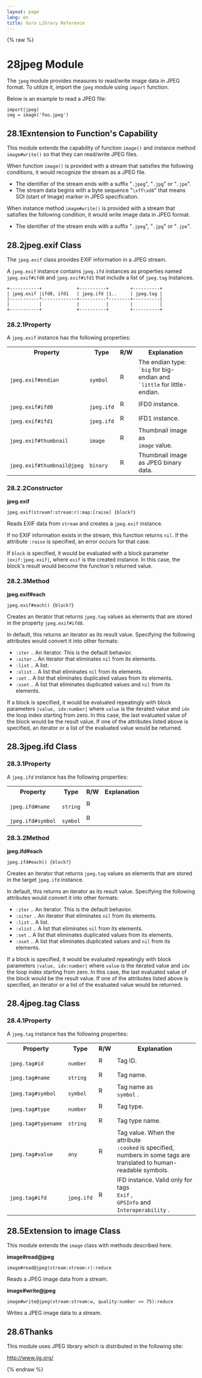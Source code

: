 ```yaml
---
layout: page
lang: en
title: Gura Library Reference
---
```


{% raw %}
<h1><span class="caption-index-1">28</span><a name="anchor-28"></a>jpeg Module</h1>
<p>
The <code>jpeg</code> module provides measures to read/write image data in JPEG format. To utilize it, import the <code>jpeg</code> module using <code>import</code> function.
</p>
<p>
Below is an example to read a JPEG file:
</p>
<pre><code>import(jpeg)
img = image('foo.jpeg')
</code></pre>
<h2><span class="caption-index-2">28.1</span><a name="anchor-28-1"></a>Exntension to Function's Capability</h2>
<p>
This module extends the capability of function <code>image()</code> and instance method <code>image#write()</code> so that they can read/write JPEG files.
</p>
<p>
When function <code>image()</code> is provided with a stream that satisfies the following conditions, it would recognize the stream as a JPEG file.
</p>
<ul>
<li>The identifier of the stream ends with a suffix "<code>.jpeg</code>", "<code>.jpg</code>" or "<code>.jpe</code>".</li>
<li>The stream data begins with a byte sequence "<code>\xff\xd8</code>" that means SOI (start of Image) marker in JPEG specification.</li>
</ul>
<p>
When instance method <code>image#write()</code> is provided with a stream that satisfies the following condition, it would write image data in JPEG format.
</p>
<ul>
<li>The identifier of the stream ends with a suffix "<code>.jpeg</code>", "<code>.jpg</code>" or "<code>.jpe</code>".</li>
</ul>
<h2><span class="caption-index-2">28.2</span><a name="anchor-28-2"></a>jpeg.exif Class</h2>
<p>
The <code>jpeg.exif</code> class provides EXIF information in a JPEG stream.
</p>
<p>
A <code>jpeg.exif</code> instance contains <code>jpeg.ifd</code> instances as properties named <code>jpeg.exif#ifd0</code> and <code>jpeg.exif#ifd1</code> that include a list of <code>jpeg.tag</code> instances.
</p>
<pre><code>+-----------+             +----------+        +----------+
| jpeg.exif |ifd0, ifd1   | jpeg.ifd |1..     | jpeg.tag |
|-----------*-------------+----------*--------+----------|
|           |             |          |        |          |
+-----------+             +----------+        +----------+
</code></pre>
<h3><span class="caption-index-3">28.2.1</span><a name="anchor-28-2-1"></a>Property</h3>
<p>
A <code>jpeg.exif</code> instance has the following properties:
</p>
<p>
<table>
<tr>
<th>
Property</th>
<th>
Type</th>
<th>
R/W</th>
<th>
Explanation</th>
</tr>


<tr>
<td>
<code>
jpeg.exif#endian</code>
</td>
<td>
<code>
symbol</code>
</td>
<td>
R</td>

<td>
The endian type: <code>
`big</code>
 for big-endian and
<code>
`little</code>
 for little-endian.</td>
</tr>


<tr>
<td>
<code>
jpeg.exif#ifd0</code>
</td>
<td>
<code>
jpeg.ifd</code>
</td>
<td>
R</td>

<td>
IFD0 instance.</td>
</tr>


<tr>
<td>
<code>
jpeg.exif#ifd1</code>
</td>
<td>
<code>
jpeg.ifd</code>
</td>
<td>
R</td>

<td>
IFD1 instance.</td>
</tr>


<tr>
<td>
<code>
jpeg.exif#thumbnail</code>
</td>
<td>
<code>
image</code>
</td>
<td>
R</td>

<td>
Thumbnail image as <code>
image</code>
 value.</td>
</tr>


<tr>
<td>
<code>
jpeg.exif#thumbnail@jpeg</code>
</td>
<td>
<code>
binary</code>
</td>
<td>
R</td>

<td>
Thumbnail image as JPEG binary data.</td>
</tr>


</table>

</p>
<h3><span class="caption-index-3">28.2.2</span><a name="anchor-28-2-2"></a>Constructor</h3>
<p>
<strong>jpeg.exif</strong>
</p>
<p>
<code>jpeg.exif(stream?:stream:r):map:[raise] {block?}</code>
</p>
<p>
Reads EXIF data from <code>stream</code> and creates a <code>jpeg.exif</code> instance.
</p>
<p>
If no EXIF information exists in the stream, this function returns <code>nil</code>. If the attribute <code>:raise</code> is specified, an error occurs for that case.
</p>
<p>
If <code>block</code> is specified, it would be evaluated with a block parameter <code>|exif:jpeg.exif|</code>, where <code>exif</code> is the created instance. In this case, the block's result would become the function's returned value.
</p>
<h3><span class="caption-index-3">28.2.3</span><a name="anchor-28-2-3"></a>Method</h3>
<p>
<strong>jpeg.exif#each</strong>
</p>
<p>
<code>jpeg.exif#each() {block?}</code>
</p>
<p>
Creates an iterator that returns <code>jpeg.tag</code> values as elements that are stored in the property <code>jpeg.exif#ifd0</code>.
</p>
<p>
In default, this returns an iterator as its result value. Specifying the following attributes would convert it into other formats:
</p>
<ul>
<li><code>:iter</code> .. An iterator. This is the default behavior.</li>
<li><code>:xiter</code> .. An iterator that eliminates <code>nil</code> from its elements.</li>
<li><code>:list</code> .. A list.</li>
<li><code>:xlist</code> .. A list that eliminates <code>nil</code> from its elements.</li>
<li><code>:set</code> ..  A list that eliminates duplicated values from its elements.</li>
<li><code>:xset</code> .. A list that eliminates duplicated values and <code>nil</code> from its elements.</li>
</ul>
<p>
If a block is specified, it would be evaluated repeatingly with block parameters <code>|value, idx:number|</code> where <code>value</code> is the iterated value and <code>idx</code> the loop index starting from zero. In this case, the last evaluated value of the block would be the result value. If one of the attributes listed above is specified, an iterator or a list of the evaluated value would be returned.
</p>
<h2><span class="caption-index-2">28.3</span><a name="anchor-28-3"></a>jpeg.ifd Class</h2>
<h3><span class="caption-index-3">28.3.1</span><a name="anchor-28-3-1"></a>Property</h3>
<p>
A <code>jpeg.ifd</code> instance has the following properties:
</p>
<p>
<table>
<tr>
<th>
Property</th>
<th>
Type</th>
<th>
R/W</th>
<th>
Explanation</th>
</tr>


<tr>
<td>
<code>
jpeg.ifd#name</code>
</td>
<td>
<code>
string</code>
</td>
<td>
R</td>

<td>
</td>
</tr>


<tr>
<td>
<code>
jpeg.ifd#symbol</code>
</td>
<td>
<code>
symbol</code>
</td>
<td>
R</td>

<td>
</td>
</tr>


</table>

</p>
<h3><span class="caption-index-3">28.3.2</span><a name="anchor-28-3-2"></a>Method</h3>
<p>
<strong>jpeg.ifd#each</strong>
</p>
<p>
<code>jpeg.ifd#each() {block?}</code>
</p>
<p>
Creates an iterator that returns <code>jpeg.tag</code> values as elements that are stored in the target <code>jpeg.ifd</code> instance.
</p>
<p>
In default, this returns an iterator as its result value. Specifying the following attributes would convert it into other formats:
</p>
<ul>
<li><code>:iter</code> .. An iterator. This is the default behavior.</li>
<li><code>:xiter</code> .. An iterator that eliminates <code>nil</code> from its elements.</li>
<li><code>:list</code> .. A list.</li>
<li><code>:xlist</code> .. A list that eliminates <code>nil</code> from its elements.</li>
<li><code>:set</code> ..  A list that eliminates duplicated values from its elements.</li>
<li><code>:xset</code> .. A list that eliminates duplicated values and <code>nil</code> from its elements.</li>
</ul>
<p>
If a block is specified, it would be evaluated repeatingly with block parameters <code>|value, idx:number|</code> where <code>value</code> is the iterated value and <code>idx</code> the loop index starting from zero. In this case, the last evaluated value of the block would be the result value. If one of the attributes listed above is specified, an iterator or a list of the evaluated value would be returned.
</p>
<h2><span class="caption-index-2">28.4</span><a name="anchor-28-4"></a>jpeg.tag Class</h2>
<h3><span class="caption-index-3">28.4.1</span><a name="anchor-28-4-1"></a>Property</h3>
<p>
A <code>jpeg.tag</code> instance has the following properties:
</p>
<p>
<table>
<tr>
<th>
Property</th>
<th>
Type</th>
<th>
R/W</th>
<th>
Explanation</th>
</tr>


<tr>
<td>
<code>
jpeg.tag#id</code>
</td>
<td>
<code>
number</code>
</td>
<td>
R</td>

<td>
Tag ID.</td>
</tr>


<tr>
<td>
<code>
jpeg.tag#name</code>
</td>
<td>
<code>
string</code>
</td>
<td>
R</td>

<td>
Tag name.</td>
</tr>


<tr>
<td>
<code>
jpeg.tag#symbol</code>
</td>
<td>
<code>
symbol</code>
</td>
<td>
R</td>

<td>
Tag name as <code>
symbol</code>
.</td>
</tr>


<tr>
<td>
<code>
jpeg.tag#type</code>
</td>
<td>
<code>
number</code>
</td>
<td>
R</td>

<td>
Tag type.</td>
</tr>


<tr>
<td>
<code>
jpeg.tag#typename</code>
</td>
<td>
<code>
string</code>
</td>
<td>
R</td>

<td>
Tag type name.</td>
</tr>


<tr>
<td>
<code>
jpeg.tag#value</code>
</td>
<td>
<code>
any</code>
</td>
<td>
R</td>

<td>
Tag value. When the attribute <code>
:cooked</code>
 is specified,
numbers in some tags are translated to human-readable symbols.</td>
</tr>


<tr>
<td>
<code>
jpeg.tag#ifd</code>
</td>
<td>
<code>
jpeg.ifd</code>
</td>
<td>
R</td>

<td>
IFD instance. Valid only for tags <code>
Exif</code>
, <code>
GPSInfo</code>
 and
<code>
Interoperability</code>
.</td>
</tr>


</table>

</p>
<h2><span class="caption-index-2">28.5</span><a name="anchor-28-5"></a>Extension to image Class</h2>
<p>
This module extends the <code>image</code> class with methods described here.
</p>
<p>
<strong>image#read@jpeg</strong>
</p>
<p>
<code>image#read@jpeg(stream:stream:r):reduce</code>
</p>
<p>
Reads a JPEG image data from a stream.
</p>
<p>
<strong>image#write@jpeg</strong>
</p>
<p>
<code>image#write@jpeg(stream:stream:w, quality:number =&gt; 75):reduce</code>
</p>
<p>
Writes a JPEG image data to a stream.
</p>
<h2><span class="caption-index-2">28.6</span><a name="anchor-28-6"></a>Thanks</h2>
<p>
This module uses JPEG library which is distributed in the following site:
</p>
<p>
<a href="http://www.ijg.org/">http://www.ijg.org/</a>
</p>
<p />

{% endraw %}
